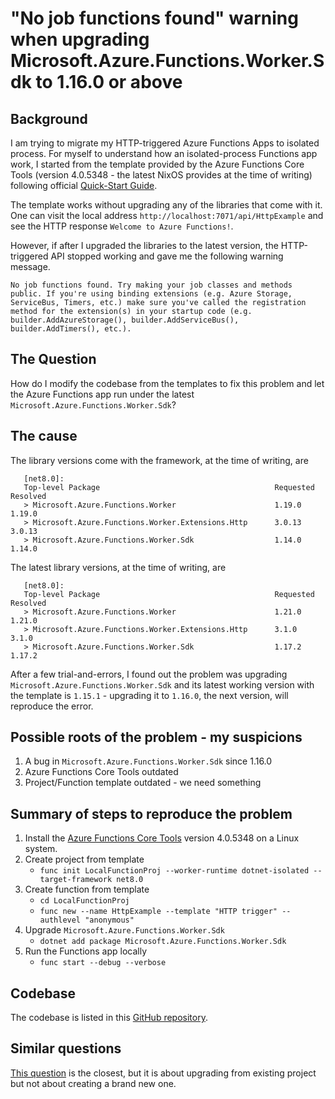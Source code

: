 # "No job functions found" warning when upgrading Microsoft.Azure.Functions.Worker.Sdk to 1.16.0 or above

## Background

I am trying to migrate my HTTP-triggered Azure Functions Apps to isolated process. For myself to understand how an isolated-process Functions app work, I started from the template provided by the Azure Functions Core Tools (version 4.0.5348 - the latest NixOS provides at the time of writing) following official [Quick-Start Guide](https://learn.microsoft.com/en-us/azure/azure-functions/create-first-function-cli-csharp?tabs=linux%2Cazure-cli).

The template works without upgrading any of the libraries that come with it.
One can visit the local address `http://localhost:7071/api/HttpExample` and see
the HTTP response `Welcome to Azure Functions!`.

However, if after I upgraded the libraries to the latest version, the
HTTP-triggered API stopped working and gave me the following warning message.

```
No job functions found. Try making your job classes and methods public. If you're using binding extensions (e.g. Azure Storage, ServiceBus, Timers, etc.) make sure you've called the registration method for the extension(s) in your startup code (e.g. builder.AddAzureStorage(), builder.AddServiceBus(), builder.AddTimers(), etc.).
```

## The Question

How do I modify the codebase from the templates to fix this problem and let the
Azure Functions app
run under the latest `Microsoft.Azure.Functions.Worker.Sdk`?

## The cause

The library versions come with the framework, at the time of writing, are

```
   [net8.0]:
   Top-level Package                                       Requested   Resolved
   > Microsoft.Azure.Functions.Worker                      1.19.0      1.19.0
   > Microsoft.Azure.Functions.Worker.Extensions.Http      3.0.13      3.0.13
   > Microsoft.Azure.Functions.Worker.Sdk                  1.14.0      1.14.0

```

The latest library versions, at the time of writing, are

```
   [net8.0]:
   Top-level Package                                       Requested   Resolved
   > Microsoft.Azure.Functions.Worker                      1.21.0      1.21.0
   > Microsoft.Azure.Functions.Worker.Extensions.Http      3.1.0       3.1.0
   > Microsoft.Azure.Functions.Worker.Sdk                  1.17.2      1.17.2

```

After a few trial-and-errors, I found out the problem was upgrading `Microsoft.Azure.Functions.Worker.Sdk`
and its latest working version with the template is `1.15.1` - upgrading it to
`1.16.0`, the next version, will reproduce the error.

## Possible roots of the problem - my suspicions

1. A bug in `Microsoft.Azure.Functions.Worker.Sdk` since 1.16.0
1. Azure Functions Core Tools outdated
1. Project/Function template outdated - we need something

## Summary of steps to reproduce the problem

1. Install the [Azure Functions Core Tools](https://github.com/Azure/azure-functions-core-tools) version 4.0.5348 on a Linux system.
1. Create project from template
   - `func init LocalFunctionProj --worker-runtime dotnet-isolated --target-framework net8.0`
1. Create function from template
   - `cd LocalFunctionProj`
   - `func new --name HttpExample --template "HTTP trigger" --authlevel "anonymous"`
1. Upgrade `Microsoft.Azure.Functions.Worker.Sdk`
   - `dotnet add package Microsoft.Azure.Functions.Worker.Sdk`
1. Run the Functions app locally
   - `func start --debug --verbose`

## Codebase

The codebase is listed in this [GitHub repository](https://github.com/kumkee/LocalFunctionProj).

## Similar questions

[This question](https://stackoverflow.com/questions/77540016/no-job-functions-found-migrating-to-net-8-isolated-worker-process) is the closest, but it is about upgrading from existing project but not about creating a brand new one.
